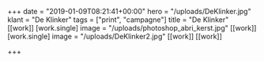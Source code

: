 +++
date = "2019-01-09T08:21:41+00:00"
hero = "/uploads/DeKlinker.jpg"
klant = "De Klinker"
tags = ["print", "campagne"]
title = "De Klinker"
[[work]]
[work.single]
image = "/uploads/photoshop_abri_kerst.jpg"
[[work]]
[work.single]
image = "/uploads/DeKlinker2.jpg"
[[work]]
[[work]]

+++
